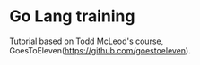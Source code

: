 Go Lang training
===============

Tutorial based on Todd McLeod's course, GoesToEleven(https://github.com/goestoeleven).
